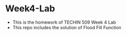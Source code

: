 # Week4-Lab
- This is the homework of TECHIN 509 Week 4 Lab
- This repo includes the solution of Flood Fill Function
